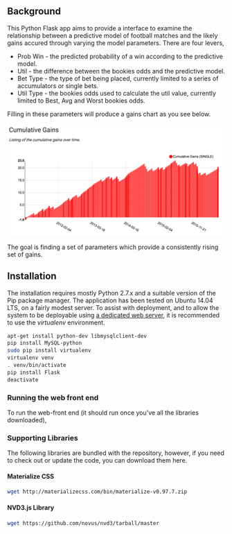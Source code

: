 ## Background
This Python Flask app aims to provide a interface to examine the relationship between a predictive model of football matches and the likely gains accured through varying the model parameters. There are four levers, 

- Prob Win - the predicted probability of a win according to the predictive model.
- Util - the difference between the bookies odds and the predictive model. 
- Bet Type - the type of bet being placed, currently limited to a series of accumulators or single bets.
- Util Type - the bookies odds used to calculate the util value, currently limited to Best, Avg and Worst bookies odds. 

Filling in these parameters will produce a gains chart as you see below. 

![Alt text](static/imgs/gains.png?raw=true "Title")

The goal is finding a set of parameters which provide a consistently rising set of gains. 

## Installation
The installation requires mostly Python 2.7.x and a suitable version of the Pip package manager. The application has been tested on Ubuntu 14.04 LTS, on a fairly modest server. To assist with deployment, and to allow the system to be deployable using [a dedicated web server](http://flask.pocoo.org/docs/0.11/deploying/mod_wsgi/), it is recommended to use the *virtualenv* environment. 

```bash
apt-get install python-dev libmysqlclient-dev
pip install MySQL-python
sudo pip install virtualenv
virtualenv venv
. venv/bin/activate
pip install Flask 
deactivate
```

### Running the web front end
To run the web-front end (it should run once you've all the libraries downloaded), 

### Supporting Libraries
The following libraries are bundled with the repository, however, if you need to check out or update the code, you can download them here. 

#### Materialize CSS
```bash
wget http://materializecss.com/bin/materialize-v0.97.7.zip
```

#### NVD3.js Library
```bash
wget https://github.com/novus/nvd3/tarball/master
```
